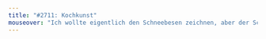```yaml
---
title: "#2711: Kochkunst"
mouseover: "Ich wollte eigentlich den Schneebesen zeichnen, aber der Schneemann hatte Kehrwoche und hat ihn gleich mitgenommen."
---
```


